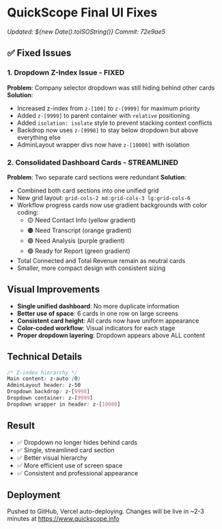 # QuickScope Final UI Fixes
*Updated: ${new Date().toISOString()}*
*Commit: 72e9ae5*

## ✅ Fixed Issues

### 1. **Dropdown Z-Index Issue - FIXED**
**Problem**: Company selector dropdown was still hiding behind other cards
**Solution**: 
- Increased z-index from `z-[100]` to `z-[9999]` for maximum priority
- Added `z-[9999]` to parent container with `relative` positioning
- Added `isolation: isolate` style to prevent stacking context conflicts
- Backdrop now uses `z-[9998]` to stay below dropdown but above everything else
- AdminLayout wrapper divs now have `z-[10000]` with isolation

### 2. **Consolidated Dashboard Cards - STREAMLINED**
**Problem**: Two separate card sections were redundant
**Solution**: 
- Combined both card sections into one unified grid
- New grid layout: `grid-cols-2 md:grid-cols-3 lg:grid-cols-6`
- Workflow progress cards now use gradient backgrounds with color coding:
  - 🟡 Need Contact Info (yellow gradient)
  - 🟠 Need Transcript (orange gradient)
  - 🟣 Need Analysis (purple gradient)
  - 🟢 Ready for Report (green gradient)
- Total Connected and Total Revenue remain as neutral cards
- Smaller, more compact design with consistent sizing

## Visual Improvements
- **Single unified dashboard**: No more duplicate information
- **Better use of space**: 6 cards in one row on large screens
- **Consistent card height**: All cards now have uniform appearance
- **Color-coded workflow**: Visual indicators for each stage
- **Proper dropdown layering**: Dropdown appears above ALL content

## Technical Details
```css
/* Z-index hierarchy */
Main content: z-auto (0)
AdminLayout header: z-50
Dropdown backdrop: z-[9998]
Dropdown container: z-[9999]
Dropdown wrapper in header: z-[10000]
```

## Result
- ✅ Dropdown no longer hides behind cards
- ✅ Single, streamlined card section
- ✅ Better visual hierarchy
- ✅ More efficient use of screen space
- ✅ Consistent and professional appearance

## Deployment
Pushed to GitHub, Vercel auto-deploying. Changes will be live in ~2-3 minutes at https://www.quickscope.info